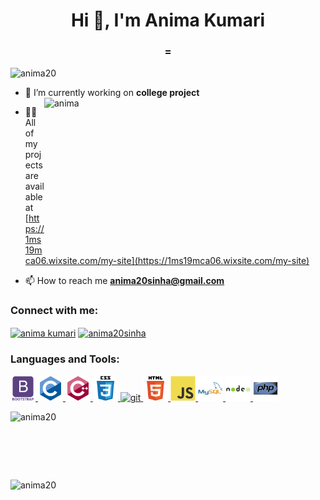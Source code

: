 <h1 align="center">Hi 👋, I'm Anima Kumari</h1>
<h3 align="center">=</h3>

<p align="left"> <img src="https://komarev.com/ghpvc/?username=anima20&label=Profile%20views&color=0e75b6&style=flat" alt="anima20" /> </p>

- 🔭 I’m currently working on **college project**
<img align="right" src="https://raw.githubusercontent.com/abhisheknaiidu/abhisheknaiidu/master/code.gif" height="250" width="450" alt="anima" /></a></p>
- 👨‍💻 All of my projects are available at [https://1ms19mca06.wixsite.com/my-site](https://1ms19mca06.wixsite.com/my-site)

- 📫 How to reach me **anima20sinha@gmail.com**

<h3 align="left">Connect with me:</h3>
<p align="left">
<a href="https://linkedin.com/in/anima kumari" target="blank"><img align="center" src="https://raw.githubusercontent.com/rahuldkjain/github-profile-readme-generator/master/src/images/icons/Social/linked-in-alt.svg" alt="anima kumari" height="30" width="40" /></a>
<a href="https://www.hackerrank.com/anima20sinha" target="blank"><img align="center" src="https://raw.githubusercontent.com/rahuldkjain/github-profile-readme-generator/master/src/images/icons/Social/hackerrank.svg" alt="anima20sinha" height="30" width="40" /></a>
</p>

<h3 align="left">Languages and Tools:</h3>
<p align="left"> <a href="https://getbootstrap.com" target="_blank"> <img src="https://raw.githubusercontent.com/devicons/devicon/master/icons/bootstrap/bootstrap-plain-wordmark.svg" alt="bootstrap" width="40" height="40"/> </a> <a href="https://www.cprogramming.com/" target="_blank"> <img src="https://raw.githubusercontent.com/devicons/devicon/master/icons/c/c-original.svg" alt="c" width="40" height="40"/> </a> <a href="https://www.w3schools.com/cpp/" target="_blank"> <img src="https://raw.githubusercontent.com/devicons/devicon/master/icons/cplusplus/cplusplus-original.svg" alt="cplusplus" width="40" height="40"/> </a> <a href="https://www.w3schools.com/css/" target="_blank"> <img src="https://raw.githubusercontent.com/devicons/devicon/master/icons/css3/css3-original-wordmark.svg" alt="css3" width="40" height="40"/> </a> <a href="https://git-scm.com/" target="_blank"> <img src="https://www.vectorlogo.zone/logos/git-scm/git-scm-icon.svg" alt="git" width="40" height="40"/> </a> <a href="https://www.w3.org/html/" target="_blank"> <img src="https://raw.githubusercontent.com/devicons/devicon/master/icons/html5/html5-original-wordmark.svg" alt="html5" width="40" height="40"/> </a> <a href="https://developer.mozilla.org/en-US/docs/Web/JavaScript" target="_blank"> <img src="https://raw.githubusercontent.com/devicons/devicon/master/icons/javascript/javascript-original.svg" alt="javascript" width="40" height="40"/> </a> <a href="https://www.mysql.com/" target="_blank"> <img src="https://raw.githubusercontent.com/devicons/devicon/master/icons/mysql/mysql-original-wordmark.svg" alt="mysql" width="40" height="40"/> </a> <a href="https://nodejs.org" target="_blank"> <img src="https://raw.githubusercontent.com/devicons/devicon/master/icons/nodejs/nodejs-original-wordmark.svg" alt="nodejs" width="40" height="40"/> </a> <a href="https://www.php.net" target="_blank"> <img src="https://raw.githubusercontent.com/devicons/devicon/master/icons/php/php-original.svg" alt="php" width="40" height="40"/> </a> </p>

<p><img align="left" src="https://github-readme-stats.vercel.app/api/top-langs?username=anima20&show_icons=true&locale=en&layout=compact" alt="anima20" /></p>
<br><br><br><br><h1> </h1>


<a><p><img align="center" src="https://github-readme-stats.vercel.app/api?username=anima20&show_icons=true&locale=en" margin-top="50" alt="anima20" /></p></a>
